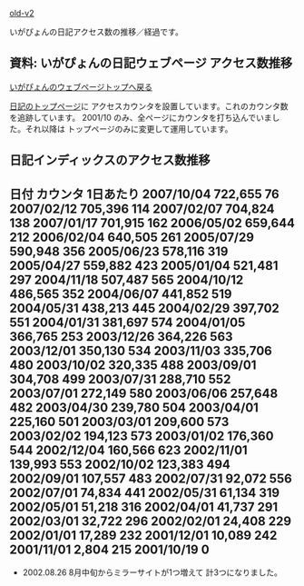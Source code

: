 [old-v2](memoaccess-orig.html)

いがぴょんの日記アクセス数の推移／経過です。

## 資料: いがぴょんの日記ウェブページ アクセス数推移

[いがぴょんのウェブページトップへ戻る](../../index.html)

[日記のトップページ](http://homepage2.nifty.com/igat/igapyon/diary/)に アクセスカウンタを設置しています。これのカウンタ数を追跡しています。
2001/10 のみ、全ページにカウンタを打ち込んでいました。それ以降は トップページのみに変更して運用しています。

## 日記インディックスのアクセス数推移


  日付
カウンタ
1日あたり
2007/10/04
722,655
76
2007/02/12
705,396
114
2007/02/07
704,824
138
2007/01/17
701,915
162
2006/05/02
659,644
212
2006/02/04
640,505
261
2005/07/29
590,948
356
2005/06/23
578,116
319
2005/04/27
559,882
423
2005/01/04
521,481
297
2004/11/18
507,487
565
2004/10/12
486,565
352
2004/06/07
441,852
519
2004/05/31
438,213
445
2004/02/29
397,702
551
2004/01/31
381,697
574
2004/01/05
366,765
253
2003/12/26
364,226
563
2003/12/01
350,130
534
2003/11/03
335,706
480
2003/10/02
320,335
488
2003/09/01
304,708
499
2003/07/31
288,710
552
2003/07/01
272,149
580
2003/06/06
257,648
482
2003/04/30
239,780
504
2003/04/01
225,160
501
2003/03/01
209,600
573
2003/02/02
194,123
573
2003/01/02
176,360
544
2002/12/04
160,566
623
2002/11/01
139,993
553
2002/10/02
123,383
494
2002/09/01
107,557
483
2002/07/31
92,072
556
2002/07/01
74,834
441
2002/05/31
61,134
319
2002/05/01
51,218
316
2002/04/01
41,737
291
2002/03/01
32,722
296
2002/02/01
24,408
229
2002/01/01
17,289
232
2001/12/01
10,089
242
2001/11/01
2,804
215
2001/10/19
0
-

* 2002.08.26 8月中旬からミラーサイトが1つ増えて 計3つになりました。

